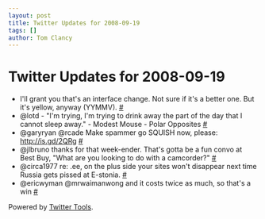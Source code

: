 ```yaml
---
layout: post
title: Twitter Updates for 2008-09-19
tags: []
author: Tom Clancy
---
```


# Twitter Updates for 2008-09-19

<ul>
	<li>I'll grant you that's an interface change. Not sure if it's a better one. But it's yellow, anyway (YYMMV). <a href="http://twitter.com/tclancy/statuses/926736538">#</a></li>
	<li>@lotd - "I'm trying, I'm trying to drink away the part of the day that I cannot sleep away." - Modest Mouse - Polar Opposites <a href="http://twitter.com/tclancy/statuses/927469634">#</a></li>
	<li>@garyryan @rcade Make spammer go SQUISH now, please: <a href="http://is.gd/2QRg" rel="nofollow">http://is.gd/2QRg</a> <a href="http://twitter.com/tclancy/statuses/927484051">#</a></li>
	<li>@jlbruno thanks for that week-ender. That's gotta be a fun convo at Best Buy, "What are you looking to do with a camcorder?" <a href="http://twitter.com/tclancy/statuses/927485139">#</a></li>
	<li>@circa1977 re: .ee, on the plus side your sites won't disappear next time Russia gets pissed at E-stonia. <a href="http://twitter.com/tclancy/statuses/927486276">#</a></li>
	<li>@ericwyman  @mrwaimanwong and it costs twice as much, so that's a win <a href="http://twitter.com/tclancy/statuses/927642393">#</a></li>
</ul>
<p>Powered by <a href="http://alexking.org/projects/wordpress">Twitter Tools</a>.</p>
